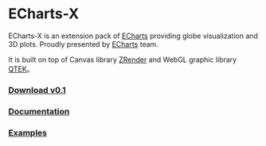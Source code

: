 ECharts-X
=======

ECharts-X is an extension pack of [ECharts](http://echarts.baidu.com) providing globe visualization and 3D plots. Proudly presented by [ECharts](http://echarts.baidu.com/doc/about.html) team.

It is built on top of Canvas library [ZRender](https://github.com/ecomfe/zrender) and WebGL graphic library [QTEK](https://github.com/pissang/qtek)。

### [Download v0.1](http://echarts.baidu.com/x/build/echarts-x-0.1.0.zip)

### [Documentation](http://echarts.baidu.com/x/doc/cn/article/getting_started.html)

### [Examples](http://echarts.baidu.com/x/doc/example.html)